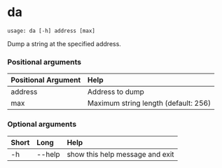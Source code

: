 <!-- THIS PART OF THIS FILE IS AUTOGENERATED. DO NOT MODIFY IT. See scripts/generate-docs.sh -->
# da

```text
usage: da [-h] address [max]

```

Dump a string at the specified address.
### Positional arguments

|Positional Argument|Help|
| :--- | :--- |
|address|Address to dump|
|max|Maximum string length (default: 256)|

### Optional arguments

|Short|Long|Help|
| :--- | :--- | :--- |
|-h|--help|show this help message and exit|

<!-- END OF AUTOGENERATED PART. Do not modify this line or the line below, they mark the end of the auto-generated part of the file. If you want to extend the documentation in a way which cannot easily be done by adding to the command help description, write below the following line. -->
<!-- ------------\>8---- ----\>8---- ----\>8------------ -->

